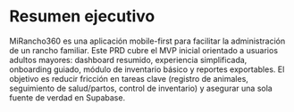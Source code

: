 # Resumen ejecutivo

MiRancho360 es una aplicación mobile-first para facilitar la administración de un rancho familiar. Este PRD cubre el MVP inicial orientado a usuarios adultos mayores: dashboard resumido, experiencia simplificada, onboarding guiado, módulo de inventario básico y reportes exportables. El objetivo es reducir fricción en tareas clave (registro de animales, seguimiento de salud/partos, control de inventario) y asegurar una sola fuente de verdad en Supabase.
